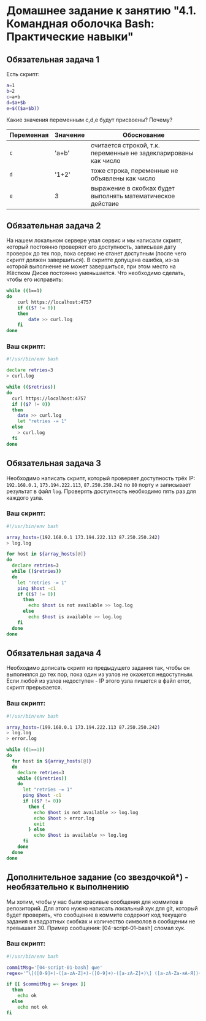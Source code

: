 # Домашнее задание к занятию "4.1. Командная оболочка Bash: Практические навыки"

## Обязательная задача 1

Есть скрипт:
```bash
a=1
b=2
c=a+b
d=$a+$b
e=$(($a+$b))
```

Какие значения переменным c,d,e будут присвоены? Почему?

| Переменная  | Значение | Обоснование |
| ------------- | ------------- | ------------- |
| `c`  | 'a+b'  | считается строкой, т.к. переменные не задекларированы как число |
| `d`  | '1+2'  | тоже строка, переменные не объявлены как число |
| `e`  | 3  | выражение в скобках будет выполнять математическое действие |


## Обязательная задача 2
На нашем локальном сервере упал сервис и мы написали скрипт, который постоянно проверяет его доступность, записывая дату проверок до тех пор, пока сервис не станет доступным (после чего скрипт должен завершиться). В скрипте допущена ошибка, из-за которой выполнение не может завершиться, при этом место на Жёстком Диске постоянно уменьшается. Что необходимо сделать, чтобы его исправить:
```bash
while ((1==1)
do
	curl https://localhost:4757
	if (($? != 0))
	then
		date >> curl.log
	fi
done
```

### Ваш скрипт:
```bash
#!/usr/bin/env bash

declare retries=3
> curl.log

while (($retries))
do
  curl https://localhost:4757
  if (($? != 0))
  then
    date >> curl.log
    let "retries -= 1"
  else
    > curl.log
  fi
done

```

## Обязательная задача 3
Необходимо написать скрипт, который проверяет доступность трёх IP: `192.168.0.1`, `173.194.222.113`, `87.250.250.242` по `80` порту и записывает результат в файл `log`. Проверять доступность необходимо пять раз для каждого узла.

### Ваш скрипт:
```bash
#!/usr/bin/env bash

array_hosts=(192.168.0.1 173.194.222.113 87.250.250.242)
> log.log

for host in ${array_hosts[@]}
do
  declare retries=3
  while (($retries))
  do
    let "retries -= 1"
    ping $host -c1
    if (($? != 0))
      then
        echo $host is not available >> log.log
      else
        echo $host is available >> log.log
    fi
  done
done
```

## Обязательная задача 4
Необходимо дописать скрипт из предыдущего задания так, чтобы он выполнялся до тех пор, пока один из узлов не окажется недоступным. Если любой из узлов недоступен - IP этого узла пишется в файл error, скрипт прерывается.

### Ваш скрипт:
```bash
#!/usr/bin/env bash

array_hosts=(199.168.0.1 173.194.222.113 87.250.250.242)
> log.log
> error.log

while ((1==1))
do
  for host in ${array_hosts[@]}
  do
    declare retries=3
    while (($retries))
    do
      let "retries -= 1"
      ping $host -c1
      if (($? != 0))
        then {
          echo $host is not available >> log.log
          echo $host > error.log
          exit
        } else
          echo $host is available >> log.log
      fi
    done
  done
done
```

## Дополнительное задание (со звездочкой*) - необязательно к выполнению

Мы хотим, чтобы у нас были красивые сообщения для коммитов в репозиторий. Для этого нужно написать локальный хук для git, который будет проверять, что сообщение в коммите содержит код текущего задания в квадратных скобках и количество символов в сообщении не превышает 30. Пример сообщения: \[04-script-01-bash\] сломал хук.

### Ваш скрипт:
```bash
#!/usr/bin/env bash

commitMsg='[04-script-01-bash] qwe'
regex='^\[([0-9]+)-([a-zA-Z]+)-([0-9]+)-([a-zA-Z]+)\] ([a-zA-Zа-яА-Я]){1,30}'

if [[ $commitMsg =~ $regex ]]
  then
    echo ok
  else
    echo not ok
fi

```